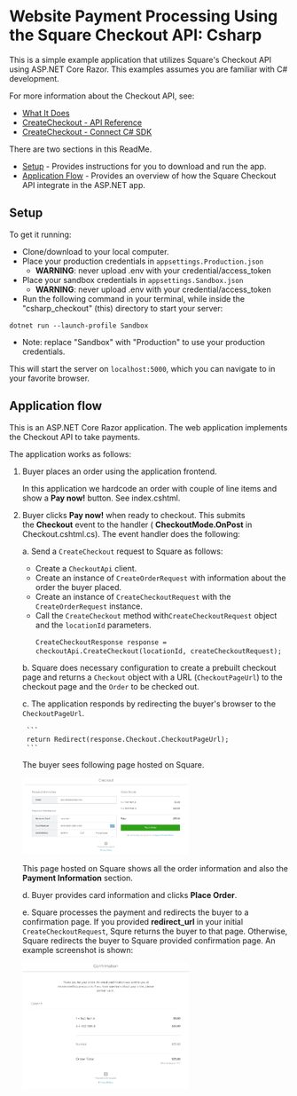 ﻿# Website Payment Processing Using the Square Checkout API: Csharp

This is a simple example application that utilizes Square's Checkout API 
using ASP.NET Core Razor. This examples assumes you are familiar with C# development. 

For more information about the Checkout API, see:
* [What It Does](https://developer.squareup.com/docs/checkout-api/what-it-does)
* [CreateCheckout - API Reference](https://developer.squareup.com/docs/api/connect/v2#endpoint-checkout-createcheckout)
* [CreateCheckout - Connect C# SDK](https://github.com/square/connect-csharp-sdk/blob/master/docs/CheckoutApi.md) 

There are two sections in this ReadMe.
* [Setup](#setup) - Provides instructions for you to download and run the app.
* [Application Flow](#application-flow) - Provides an overview of how the Square 
Checkout API integrate in the ASP.NET app.

## Setup
To get it running:

* Clone/download to your local computer.
* Place your production credentials in `appsettings.Production.json`
  * <b>WARNING</b>: never upload .env with your credential/access_token
* Place your sandbox credentials in `appsettings.Sandbox.json`
  * <b>WARNING</b>: never upload .env with your credential/access_token
* Run the following command in your terminal, while inside the "csharp_checkout" (this) directory to start your server:
```
dotnet run --launch-profile Sandbox
```
  * Note: replace "Sandbox" with "Production" to use your production credentials.

This will start the server on `localhost:5000`, which you can navigate to in your favorite browser.



## Application flow

This is an ASP.NET Core Razor application. The web application implements the 
Checkout API to take payments.   

The application works as follows:

1. Buyer places an order using the application frontend. 

   In this application we hardcode an order with couple of line items 
   and show a **Pay now!** button. See index.cshtml. 

2. Buyer clicks **Pay now!** when ready to checkout. This submits  
the  **Checkout** event to the handler ( **CheckoutMode.OnPost** in 
Checkout.cshtml.cs). The event handler does the following:

   a. Send a `CreateCheckout` request to Square as follows:
      * Create a `CheckoutApi` client.
      * Create an instance of `CreateOrderRequest` with information about the order 
      the buyer placed.
      * Create an instance of `CreateCheckoutRequest` with the `CreateOrderRequest` 
      instance.
      * Call the `CreateCheckout` method with`CreateCheckoutRequest` object and the  `locationId` parameters.
        ```
        CreateCheckoutResponse response = checkoutApi.CreateCheckout(locationId, createCheckoutRequest);
        ```

   b. Square does necessary configuration to create a prebuilt checkout page and 
   returns a `Checkout` object with a URL (`CheckoutPageUrl`) to the checkout page and the `Order` to be checked out.

   c. The application responds by redirecting the buyer's browser to the `CheckoutPageUrl`. 

        ```
        return Redirect(response.Checkout.CheckoutPageUrl);
        ```
        
      The buyer sees following page hosted on Square.

      <img src="./checkout.png" width="300"/>

      This page hosted on Square shows all the order information  and also the 
       **Payment Information** section.
       
    d. Buyer provides card information and clicks **Place Order**. 

    e. Square processes the payment and redirects the buyer to a confirmation  page. If you provided **redirect_url** in your initial `CreateCheckoutRequest`, Squre returns the buyer to that page. Otherwise, Square redirects the buyer to Square provided confirmation page. An example screenshot is shown:
    
    <img src="./confirmation.png" width="300"/>


